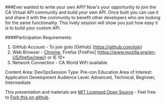 ###Ever wanted to write your own API? Now's your opportunity to join the CA Virtual API community and build your own API. Once built you can use it and share it with the community to benefit other developers who are looking for the same functionality. This lively session will show you just how easy it is to build your custom API.

####Participation Requirements:
1. GitHub Account - To join goto [GitHub] (https://github.com/join)
2. Web Browser -  [Chrome](https://www.google.com/chrome/), Firefox [FireFox] (https://www.mozilla.org/en-US/firefox/new/) or IE 10+
3. Network Connection - CA World WiFi available

Content Area: DevOpsSession 
Type: Pre-con Education
Area of Interest: Application Development
Audience Level: Advanced, Technical, Beginner, Intermediate

This presentation and materials are [MIT Licensed Open Source](https://github.com/DevTestSolutions/DO3X87E/blob/master/LICENSE) - Feel free to [Fork this on github](https://github.com/DevTestSolutions/DO3X87E/fork).
